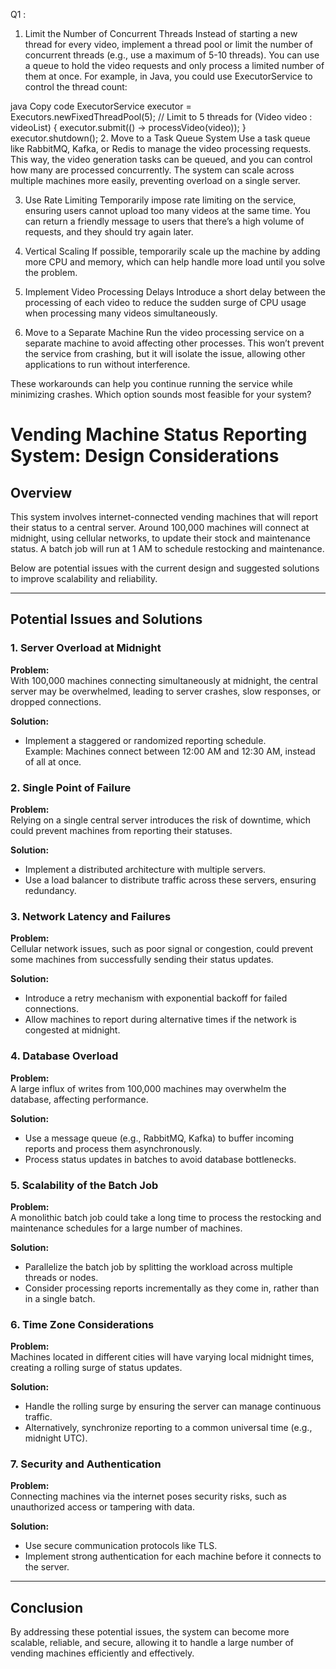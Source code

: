 

Q1 :

1. Limit the Number of Concurrent Threads
Instead of starting a new thread for every video, implement a thread pool or limit the number of concurrent threads (e.g., use a maximum of 5-10 threads). You can use a queue to hold the video requests and only process a limited number of them at once. For example, in Java, you could use ExecutorService to control the thread count:

java
Copy code
ExecutorService executor = Executors.newFixedThreadPool(5); // Limit to 5 threads
for (Video video : videoList) {
    executor.submit(() -> processVideo(video));
}
executor.shutdown();
2. Move to a Task Queue System
Use a task queue like RabbitMQ, Kafka, or Redis to manage the video processing requests. This way, the video generation tasks can be queued, and you can control how many are processed concurrently. The system can scale across multiple machines more easily, preventing overload on a single server.

3. Use Rate Limiting
Temporarily impose rate limiting on the service, ensuring users cannot upload too many videos at the same time. You can return a friendly message to users that there’s a high volume of requests, and they should try again later.

4. Vertical Scaling
If possible, temporarily scale up the machine by adding more CPU and memory, which can help handle more load until you solve the problem.

5. Implement Video Processing Delays
Introduce a short delay between the processing of each video to reduce the sudden surge of CPU usage when processing many videos simultaneously.

6. Move to a Separate Machine
Run the video processing service on a separate machine to avoid affecting other processes. This won’t prevent the service from crashing, but it will isolate the issue, allowing other applications to run without interference.

These workarounds can help you continue running the service while minimizing crashes. Which option sounds most feasible for your system?





# Vending Machine Status Reporting System: Design Considerations

## Overview
This system involves internet-connected vending machines that will report their status to a central server. Around 100,000 machines will connect at midnight, using cellular networks, to update their stock and maintenance status. A batch job will run at 1 AM to schedule restocking and maintenance.

Below are potential issues with the current design and suggested solutions to improve scalability and reliability.

---

## Potential Issues and Solutions

### 1. Server Overload at Midnight
**Problem:**  
With 100,000 machines connecting simultaneously at midnight, the central server may be overwhelmed, leading to server crashes, slow responses, or dropped connections.

**Solution:**
- Implement a staggered or randomized reporting schedule.  
  Example: Machines connect between 12:00 AM and 12:30 AM, instead of all at once.

### 2. Single Point of Failure
**Problem:**  
Relying on a single central server introduces the risk of downtime, which could prevent machines from reporting their statuses.

**Solution:**
- Implement a distributed architecture with multiple servers.
- Use a load balancer to distribute traffic across these servers, ensuring redundancy.

### 3. Network Latency and Failures
**Problem:**  
Cellular network issues, such as poor signal or congestion, could prevent some machines from successfully sending their status updates.

**Solution:**
- Introduce a retry mechanism with exponential backoff for failed connections.
- Allow machines to report during alternative times if the network is congested at midnight.

### 4. Database Overload
**Problem:**  
A large influx of writes from 100,000 machines may overwhelm the database, affecting performance.

**Solution:**
- Use a message queue (e.g., RabbitMQ, Kafka) to buffer incoming reports and process them asynchronously.
- Process status updates in batches to avoid database bottlenecks.

### 5. Scalability of the Batch Job
**Problem:**  
A monolithic batch job could take a long time to process the restocking and maintenance schedules for a large number of machines.

**Solution:**
- Parallelize the batch job by splitting the workload across multiple threads or nodes.
- Consider processing reports incrementally as they come in, rather than in a single batch.

### 6. Time Zone Considerations
**Problem:**  
Machines located in different cities will have varying local midnight times, creating a rolling surge of status updates.

**Solution:**
- Handle the rolling surge by ensuring the server can manage continuous traffic.
- Alternatively, synchronize reporting to a common universal time (e.g., midnight UTC).

### 7. Security and Authentication
**Problem:**  
Connecting machines via the internet poses security risks, such as unauthorized access or tampering with data.

**Solution:**
- Use secure communication protocols like TLS.
- Implement strong authentication for each machine before it connects to the server.

---

## Conclusion
By addressing these potential issues, the system can become more scalable, reliable, and secure, allowing it to handle a large number of vending machines efficiently and effectively.
